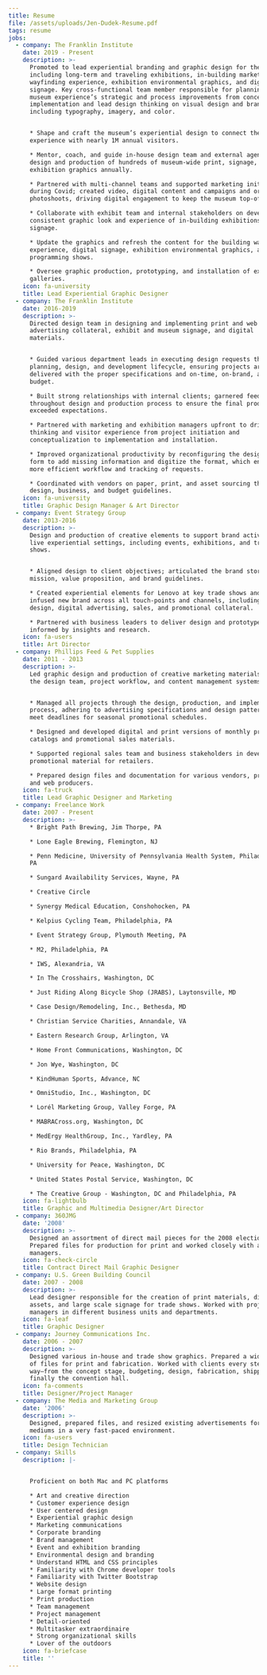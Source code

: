 ```yaml
---
title: Resume
file: /assets/uploads/Jen-Dudek-Resume.pdf
tags: resume
jobs:
  - company: The Franklin Institute
    date: 2019 - Present
    description: >-
      Promoted to lead experiential branding and graphic design for the museum,
      including long-term and traveling exhibitions, in-building marketing,
      wayfinding experience, exhibition environmental graphics, and digital
      signage. Key cross-functional team member responsible for planning the
      museum experience’s strategic and process improvements from concept to
      implementation and lead design thinking on visual design and branding,
      including typography, imagery, and color.


      * Shape and craft the museum’s experiential design to connect the
      experience with nearly 1M annual visitors.

      * Mentor, coach, and guide in-house design team and external agencies in
      design and production of hundreds of museum-wide print, signage, and
      exhibition graphics annually.

      * Partnered with multi-channel teams and supported marketing initiatives
      during Covid; created video, digital content and campaigns and organized
      photoshoots, driving digital engagement to keep the museum top-of-mind.

      * Collaborate with exhibit team and internal stakeholders on developing a
      consistent graphic look and experience of in-building exhibitions and
      signage.

      * Update the graphics and refresh the content for the building wayfinding
      experience, digital signage, exhibition environmental graphics, and live
      programming shows.

      * Oversee graphic production, prototyping, and installation of exhibits in
      galleries.
    icon: fa-university
    title: Lead Experiential Graphic Designer
  - company: The Franklin Institute
    date: 2016-2019
    description: >-
      Directed design team in designing and implementing print and web
      advertising collateral, exhibit and museum signage, and digital
      materials. 


      * Guided various department leads in executing design requests through the
      planning, design, and development lifecycle, ensuring projects are
      delivered with the proper specifications and on-time, on-brand, and within
      budget. 

      * Built strong relationships with internal clients; garnered feedback
      throughout design and production process to ensure the final product
      exceeded expectations. 

      * Partnered with marketing and exhibition managers upfront to drive design
      thinking and visitor experience from project initiation and
      conceptualization to implementation and installation.

      * Improved organizational productivity by reconfiguring the design request
      form to add missing information and digitize the format, which enabled a
      more efficient workflow and tracking of requests. 

      * Coordinated with vendors on paper, print, and asset sourcing that met
      design, business, and budget guidelines.
    icon: fa-university
    title: Graphic Design Manager & Art Director
  - company: Event Strategy Group
    date: 2013-2016
    description: >-
      Design and production of creative elements to support brand activation in
      live experiential settings, including events, exhibitions, and trade
      shows. 


      * Aligned design to client objectives; articulated the brand story,
      mission, value proposition, and brand guidelines.

      * Created experiential elements for Lenovo at key trade shows and events;
      infused new brand across all touch-points and channels, including booth
      design, digital advertising, sales, and promotional collateral.

      * Partnered with business leaders to deliver design and prototype options
      informed by insights and research.
    icon: fa-users
    title: Art Director
  - company: Phillips Feed & Pet Supplies
    date: 2011 - 2013
    description: >-
      Led graphic design and production of creative marketing materials; managed
      the design team, project workflow, and content management systems. 


      * Managed all projects through the design, production, and implementation
      process, adhering to advertising specifications and design patterns to
      meet deadlines for seasonal promotional schedules. 

      * Designed and developed digital and print versions of monthly product
      catalogs and promotional sales materials.

      * Supported regional sales team and business stakeholders in developing
      promotional material for retailers.

      * Prepared design files and documentation for various vendors, printers,
      and web producers.
    icon: fa-truck
    title: Lead Graphic Designer and Marketing
  - company: Freelance Work
    date: 2007 - Present
    description: >-
      * Bright Path Brewing, Jim Thorpe, PA

      * Lone Eagle Brewing, Flemington, NJ

      * Penn Medicine, University of Pennsylvania Health System, Philadelphia,
      PA

      * Sungard Availability Services, Wayne, PA

      * Creative Circle

      * Synergy Medical Education, Conshohocken, PA

      * Kelpius Cycling Team, Philadelphia, PA

      * Event Strategy Group, Plymouth Meeting, PA

      * M2, Philadelphia, PA

      * IWS, Alexandria, VA

      * In The Crosshairs, Washington, DC

      * Just Riding Along Bicycle Shop (JRABS), Laytonsville, MD

      * Case Design/Remodeling, Inc., Bethesda, MD

      * Christian Service Charities, Annandale, VA

      * Eastern Research Group, Arlington, VA

      * Home Front Communications, Washington, DC

      * Jon Wye, Washington, DC

      * KindHuman Sports, Advance, NC

      * OmniStudio, Inc., Washington, DC

      * Lorél Marketing Group, Valley Forge, PA

      * MABRACross.org, Washington, DC

      * MedErgy HealthGroup, Inc., Yardley, PA

      * Rio Brands, Philadelphia, PA

      * University for Peace, Washington, DC

      * United States Postal Service, Washington, DC

      * The Creative Group - Washington, DC and Philadelphia, PA
    icon: fa-lightbulb
    title: Graphic and Multimedia Designer/Art Director
  - company: 360JMG
    date: '2008'
    description: >-
      Designed an assortment of direct mail pieces for the 2008 election cycle.
      Prepared files for production for print and worked closely with account
      managers.
    icon: fa-check-circle
    title: Contract Direct Mail Graphic Designer
  - company: U.S. Green Building Council
    date: 2007 - 2008
    description: >-
      Lead designer responsible for the creation of print materials, digital
      assets, and large scale signage for trade shows. Worked with project
      managers in different business units and departments.
    icon: fa-leaf
    title: Graphic Designer
  - company: Journey Communications Inc.
    date: 2006 - 2007
    description: >-
      Designed various in-house and trade show graphics. Prepared a wide variety
      of files for print and fabrication. Worked with clients every step of the
      way–from the concept stage, budgeting, design, fabrication, shipping, and
      finally the convention hall.
    icon: fa-comments
    title: Designer/Project Manager
  - company: The Media and Marketing Group
    date: '2006'
    description: >-
      Designed, prepared files, and resized existing advertisements for various
      mediums in a very fast-paced environment.
    icon: fa-users
    title: Design Technician
  - company: Skills
    description: |-


      Proficient on both Mac and PC platforms

      * Art and creative direction
      * Customer experience design
      * User centered design
      * Experiential graphic design
      * Marketing communications
      * Corporate branding
      * Brand management
      * Event and exhibition branding
      * Environmental design and branding
      * Understand HTML and CSS principles
      * Familiarity with Chrome developer tools
      * Familiarity with Twitter Bootstrap
      * Website design
      * Large format printing
      * Print production
      * Team management
      * Project management
      * Detail-oriented
      * Multitasker extraordinaire
      * Strong organizational skills
      * Lover of the outdoors
    icon: fa-briefcase
    title: ''
---
```


